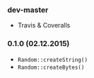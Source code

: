### dev-master

* Travis & Coveralls

### 0.1.0 (02.12.2015)

* `Random::createString()`
* `Random::createBytes()`
